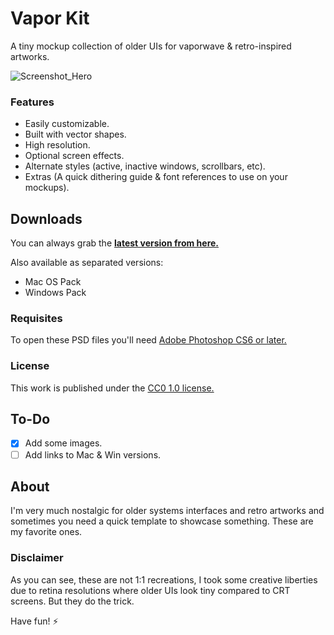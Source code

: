 # Vapor Kit
A tiny mockup collection of older UIs for vaporwave & retro-inspired artworks.

![Screenshot_Hero](https://user-images.githubusercontent.com/65929821/139597006-750ae419-6f07-4139-bad7-b254d1d96632.png)

### Features
- Easily customizable.
- Built with vector shapes.
- High resolution.
- Optional screen effects.
- Alternate styles (active, inactive windows, scrollbars, etc).
- Extras (A quick dithering guide & font references to use on your mockups).

## Downloads
You can always grab the **[latest version from here.](https://github.com/darriagada/Vapor-Kit/releases/latest)**

Also available as separated versions:

- Mac OS Pack
- Windows Pack

### Requisites

To open these PSD files you'll need [Adobe Photoshop CS6 or later.](https://www.adobe.com/products/photoshop.html)

### License
This work is published under the [CC0 1.0 license.](https://creativecommons.org/publicdomain/zero/1.0/)

## To-Do
- [x] Add some images. 
- [ ] Add links to Mac & Win versions.

## About
I'm very much nostalgic for older systems interfaces and retro artworks and sometimes you need a quick template to showcase something. These are my favorite ones.

### Disclaimer
As you can see, these are not 1:1 recreations, I took some creative liberties due to retina resolutions where older UIs look tiny compared to CRT screens. But they do the trick.

Have fun! ⚡️
